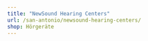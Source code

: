 ```yaml
---
title: "NewSound Hearing Centers"
url: /san-antonio/newsound-hearing-centers/
shop: Hörgeräte
---
```

